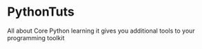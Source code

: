 # PythonTuts
All about Core Python learning it gives you additional tools to your programming toolkit
